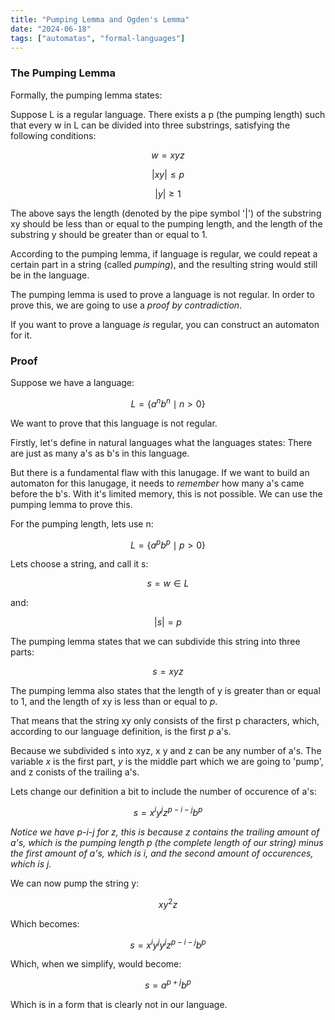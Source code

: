 ```yaml
---
title: "Pumping Lemma and Ogden's Lemma"
date: "2024-06-18"
tags: ["automatas", "formal-languages"]
---
```


### The Pumping Lemma
Formally, the pumping lemma states:

Suppose L is a regular language. There exists a p (the pumping length)
such that every w in L can be divided into three substrings, satisfying the following conditions:

$$
w = xyz
$$

$$
|xy| \leq p 
$$

$$
|y| \geq 1
$$

The above says the length (denoted by the pipe symbol '|') of the substring xy should be less than or equal to the pumping length, and the length of the substring y should be greater than or equal to 1.

According to the pumping lemma, if language is regular, we could repeat a certain part in a string (called *pumping*), and the resulting string would still be in the language.

The pumping lemma is used to prove a language is not regular. In order to prove this, we are going to use a *proof by contradiction*. 

If you want to prove a language *is* regular, you can construct an automaton for it.

### Proof
Suppose we have a language:

$$
L = \lbrace a^n b^n \mid n > 0 \rbrace
$$

We want to prove that this language is not regular.

Firstly, let's define in natural languages what the languages states:
There are just as many a's as b's in this language.

But there is a fundamental flaw with this lanugage.
If we want to build an automaton for this lanugage,
it needs to *remember* how many a's came before the b's.
With it's limited memory, this is not possible. We can use the pumping lemma to prove this.

For the pumping length, lets use n:

$$
L = \lbrace a^p b^p \mid p > 0 \rbrace
$$

Lets choose a string, and call it s:

$$
s = w \in L
$$

and:

$$
|s| = p
$$

The pumping lemma states that we can subdivide this string into three parts:

$$
s = xyz
$$

The pumping lemma also states that the length of y is greater than or equal to 1, and the length of xy is less than or equal to *p*.

That means that the string xy only consists of the first p characters, which, according to our language definition, is the first *p* a's.

Because we subdivided s into xyz, x y and z can be any number of a's. The variable *x* is the first part, *y* is the middle part which we are going to 'pump', and z conists of the trailing a's.

Lets change our definition a bit to include the number of occurence of a's:

$$
s = x^iy^jz^{p-i-j}b^p
$$

*Notice we have p-i-j for z, this is because z contains the trailing amount of a's, which is the pumping length p (the complete length of our string) minus the first amount of a's, which is i, and the second amount of occurences, which is j.*

We can now pump the string y:

$$
xy^2z
$$

Which becomes:

$$
s = x^iy^jy^jz^{p-i-j}b^p
$$


Which, when we simplify, would become:

$$
s = a^{p+j}b^p
$$

Which is in a form that is clearly not in our language.
